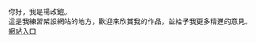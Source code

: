 你好，我是楊政鎧。<br>
這是我練習架設網站的地方，歡迎來欣賞我的作品，並給予我更多精進的意見。<br>
<a href="https://hitai0516.github.io/ckyang/index.html" target="_blank">網站入口</a>
